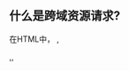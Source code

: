 ## 什么是跨域资源请求?

在HTML中， <a>,<form>,<img>,<script>,<iframe>,<link>等标签以及Ajax都可以指向一个资源地址，跨域请求是指，当前发起请求的域与该请求指向的资源所在的域不一样


域是一个概念，如果认为协议+域名+端口号均相同，就是同域，


跨域请求存在安全问题。
跨域请求可能被不发分子利于来发动CSRF攻击

跨站请求伪造，CSRF攻击者在用户登录目标网站后，诱使用户访问攻击页面，利用目标网站对用户的信任，以用户身份在攻击页面对目标网站发起伪造用户操作的请求，达到攻击目的
